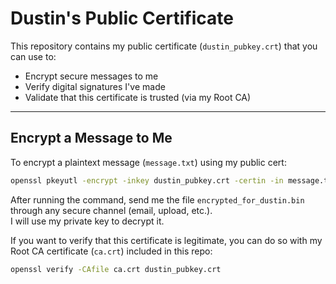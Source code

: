 #  Dustin's Public Certificate

This repository contains my public certificate (`dustin_pubkey.crt`) that you can use to:

-  Encrypt secure messages to me
-  Verify digital signatures I've made
-  Validate that this certificate is trusted (via my Root CA)

---

##  Encrypt a Message to Me

To encrypt a plaintext message (`message.txt`) using my public cert:

```bash
openssl pkeyutl -encrypt -inkey dustin_pubkey.crt -certin -in message.txt -out encrypted_for_dustin.bin
```

After running the command, send me the file `encrypted_for_dustin.bin` through any secure channel (email, upload, etc.).  
I will use my private key to decrypt it.

If you want to verify that this certificate is legitimate, you can do so with my Root CA certificate (`ca.crt`) included in this repo:

```bash
openssl verify -CAfile ca.crt dustin_pubkey.crt
```

